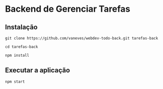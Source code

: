 # Backend de Gerenciar Tarefas

## Instalação

```
git clone https://github.com/vaneves/webdev-todo-back.git tarefas-back
```

```
cd tarefas-back
```

```
npm install
```

## Executar a aplicação

```
npm start
```
